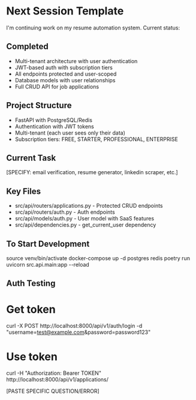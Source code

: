 # Next Session Template

I'm continuing work on my resume automation system. Current status:

## Completed
- Multi-tenant architecture with user authentication
- JWT-based auth with subscription tiers
- All endpoints protected and user-scoped
- Database models with user relationships
- Full CRUD API for job applications

## Project Structure
- FastAPI with PostgreSQL/Redis
- Authentication with JWT tokens
- Multi-tenant (each user sees only their data)
- Subscription tiers: FREE, STARTER, PROFESSIONAL, ENTERPRISE

## Current Task
[SPECIFY: email verification, resume generator, linkedin scraper, etc.]

## Key Files
- src/api/routers/applications.py - Protected CRUD endpoints
- src/api/routers/auth.py - Auth endpoints
- src/api/models/auth.py - User model with SaaS features
- src/api/dependencies.py - get_current_user dependency

## To Start Development
source venv/bin/activate
docker-compose up -d postgres redis
poetry run uvicorn src.api.main:app --reload

## Auth Testing
# Get token
curl -X POST http://localhost:8000/api/v1/auth/login -d "username=test@example.com&password=password123"
# Use token
curl -H "Authorization: Bearer TOKEN" http://localhost:8000/api/v1/applications/

[PASTE SPECIFIC QUESTION/ERROR]
